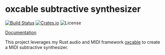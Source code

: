 oxcable subtractive synthesizer
===============================

[![Build Status](https://travis-ci.org/oxcable/subtractive-synth.svg?branch=master)](https://travis-ci.org/oxcable/subtractive-synth)
[![Crates.io](https://img.shields.io/crates/v/oxcable-subtractive-synth.svg)](https://crates.io/crates/oxcable-subtractive-synth)
![License](https://img.shields.io/crates/l/oxcable-subtractive-synth.svg)

[Documentation](http://oxcable.github.io/subtractive-synth/doc/oxcable_subtractive_synth/index.html)

This project leverages my Rust audio and MIDI framework
[oxcable](https://github.com/oxcable/oxcable) to create a MIDI subtractive
synthesizer.
